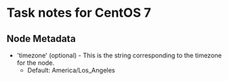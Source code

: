 # Task notes for CentOS 7

## Node Metadata

- 'timezone' (optional) - This is the string corresponding to the timezone for
  the node.
  - Default: America/Los_Angeles